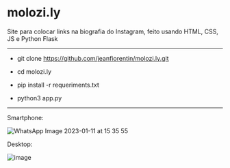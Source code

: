 # molozi.ly

Site para colocar links na biografia do Instagram, feito usando HTML, CSS, JS e Python Flask

-------------------------------------------------------------
- git clone https://github.com/jeanfiorentin/molozi.ly.git

- cd molozi.ly

- pip install -r requeriments.txt

- python3 app.py
-------------------------------------------------------------


Smartphone:

![WhatsApp Image 2023-01-11 at 15 35 55](https://user-images.githubusercontent.com/116840791/211898091-ecf3d941-0809-4ade-9ec7-8acb1a38f082.jpeg)

Desktop: 

![image](https://user-images.githubusercontent.com/116840791/211898160-b1f8b0df-150a-4179-aefc-52fb7e8de57c.png)
